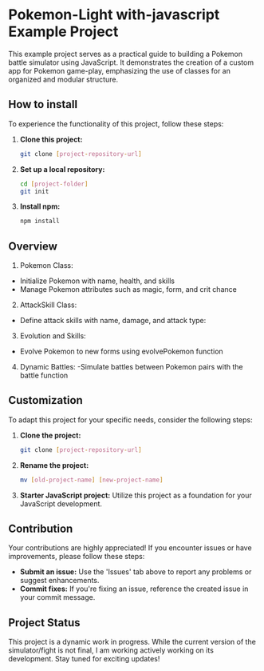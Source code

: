 # Pokemon-Light with-javascript Example Project

This example project serves as a practical guide to building a Pokemon battle simulator using JavaScript. It demonstrates the creation of a custom app for Pokemon game-play, emphasizing the use of classes for an organized and modular structure.

## How to install

To experience the functionality of this project, follow these steps:

1. **Clone this project:**

   ```bash
   git clone [project-repository-url]
   ```

2. **Set up a local repository:**

   ```bash
   cd [project-folder]
   git init
   ```

3. **Install npm:**
   ```bash
   npm install
   ```

## Overview

1. Pokemon Class:

- Initialize Pokemon with name, health, and skills
- Manage Pokemon attributes such as magic, form, and crit chance

2. AttackSkill Class:

- Define attack skills with name, damage, and attack type:

3. Evolution and Skills:

- Evolve Pokemon to new forms using evolvePokemon function

4. Dynamic Battles:
   -Simulate battles between Pokemon pairs with the battle function

## Customization

To adapt this project for your specific needs, consider the following steps:

1. **Clone the project:**

   ```bash
   git clone [project-repository-url]
   ```

2. **Rename the project:**

   ```bash
   mv [old-project-name] [new-project-name]
   ```

3. **Starter JavaScript project:**
   Utilize this project as a foundation for your JavaScript development.

## Contribution

Your contributions are highly appreciated! If you encounter issues or have improvements, please follow these steps:

- **Submit an issue:** Use the 'Issues' tab above to report any problems or suggest enhancements.
- **Commit fixes:** If you're fixing an issue, reference the created issue in your commit message.

## Project Status

This project is a dynamic work in progress. While the current version of the simulator/fight is not final, I am working  actively working on its development. Stay tuned for exciting updates!
